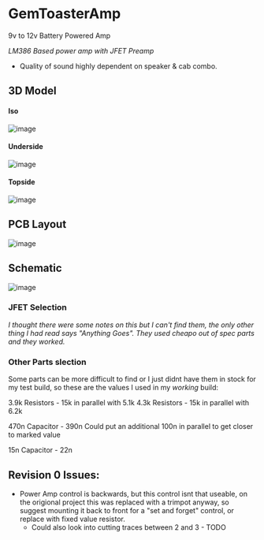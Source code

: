 # GemToasterAmp
 9v to 12v Battery Powered Amp

 _LM386 Based power amp with JFET Preamp_

 - Quality of sound highly dependent on speaker & cab combo.
 
 ## 3D Model
 #### Iso
 ![image](https://user-images.githubusercontent.com/97303986/219975264-0416a19e-cfc4-4eef-a3ae-3caea3fa6e59.png) 
 #### Underside
 ![image](https://user-images.githubusercontent.com/97303986/219975292-bcfef8a9-9dc9-4e45-bd41-7526689ad503.png)
 #### Topside
 ![image](https://user-images.githubusercontent.com/97303986/219975322-cceffca0-5d27-470d-be27-a1bfb4f6e561.png)

 
 ## PCB Layout
 ![image](https://user-images.githubusercontent.com/97303986/219975145-c7bb9792-f08b-4527-ac55-0830714a7078.png)

 
 ## Schematic
 
 ![image](https://user-images.githubusercontent.com/97303986/219098777-c474740c-d59e-4d92-8f3e-428e28ce3c5c.png)
 
 
 
 ### JFET Selection
 
 _I thought there were some notes on this but I can't find them, the only other thing I had read says "Anything Goes". They used cheapo out of spec parts and they worked._
 
### Other Parts slection

Some parts can be more difficult to find or I just didnt have them in stock for my test build, so these are the values I used in my *working* build:
 
 3.9k Resistors - 15k in parallel with 5.1k
 4.3k Resistors - 15k in  parallel  with 6.2k
 
 
470n Capacitor - 390n Could put an additional 100n in parallel to get closer to marked value

15n Capacitor - 22n


## Revision 0 Issues:
- Power Amp control is backwards, but this control isnt that useable, on the origional project this was replaced with a trimpot anyway, so suggest mounting it back to front for a "set and forget" control, or replace with fixed value resistor.
   - Could also look into cutting traces between 2 and 3 - TODO
